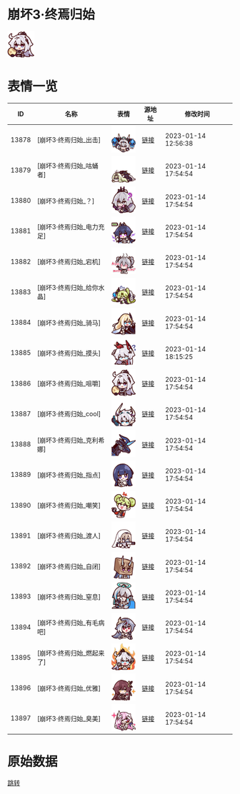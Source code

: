 # 崩坏3·终焉归始

<img src="./cover.png" height="60" alt="cover" />

# 表情一览

|ID|名称|表情|源地址|修改时间|
|----|----|----|----|----|
|13878|[崩坏3·终焉归始_出击]|<img src="./pic/013878_%5B崩坏3·终焉归始_出击%5D.png" height="60" alt="出击"/>|[链接](https://i0.hdslb.com/bfs/garb/item/aa94526eb4b33f426b0e9d65a965fa45e63080d4.png)|2023-01-14 12:56:38|
|13879|[崩坏3·终焉归始_咕蛹者]|<img src="./pic/013879_%5B崩坏3·终焉归始_咕蛹者%5D.png" height="60" alt="咕蛹者"/>|[链接](https://i0.hdslb.com/bfs/garb/item/49a6344a167092af165848fb5d10930340452236.png)|2023-01-14 17:54:54|
|13880|[崩坏3·终焉归始_？]|<img src="./pic/013880_%5B崩坏3·终焉归始_？%5D.png" height="60" alt="？"/>|[链接](https://i0.hdslb.com/bfs/garb/item/20e148a4afb0712349ec21181ad64a000590d640.png)|2023-01-14 17:54:54|
|13881|[崩坏3·终焉归始_电力充足]|<img src="./pic/013881_%5B崩坏3·终焉归始_电力充足%5D.png" height="60" alt="电力充足"/>|[链接](https://i0.hdslb.com/bfs/garb/item/5525fb32286168074c698e5e70c2f0f95de79f35.png)|2023-01-14 17:54:54|
|13882|[崩坏3·终焉归始_宕机]|<img src="./pic/013882_%5B崩坏3·终焉归始_宕机%5D.png" height="60" alt="宕机"/>|[链接](https://i0.hdslb.com/bfs/garb/item/8dfbf62bc8aa8cc4fb27ad5341f84b2c1b8664f6.png)|2023-01-14 17:54:54|
|13883|[崩坏3·终焉归始_给你水晶]|<img src="./pic/013883_%5B崩坏3·终焉归始_给你水晶%5D.png" height="60" alt="给你水晶"/>|[链接](https://i0.hdslb.com/bfs/garb/item/665163e01e813ae656d9387843fbcb0d60991639.png)|2023-01-14 17:54:54|
|13884|[崩坏3·终焉归始_骑马]|<img src="./pic/013884_%5B崩坏3·终焉归始_骑马%5D.png" height="60" alt="骑马"/>|[链接](https://i0.hdslb.com/bfs/garb/item/5f11ff14ed3a7709d69ad97f2e71619498ee2e3c.png)|2023-01-14 17:54:54|
|13885|[崩坏3·终焉归始_摸头]|<img src="./pic/013885_%5B崩坏3·终焉归始_摸头%5D.png" height="60" alt="摸头"/>|[链接](https://i0.hdslb.com/bfs/garb/item/3b3a77079bb1f52883ebb9a31b9f9e62148b029d.png)|2023-01-14 18:15:25|
|13886|[崩坏3·终焉归始_咀嚼]|<img src="./pic/013886_%5B崩坏3·终焉归始_咀嚼%5D.png" height="60" alt="咀嚼"/>|[链接](https://i0.hdslb.com/bfs/garb/item/37ec6a097a219ca971efbf98858d9955362ebb7d.png)|2023-01-14 17:54:54|
|13887|[崩坏3·终焉归始_cool]|<img src="./pic/013887_%5B崩坏3·终焉归始_cool%5D.png" height="60" alt="cool"/>|[链接](https://i0.hdslb.com/bfs/garb/item/a33e0f0b695eb0baef603be55c1f181b0357c2f0.png)|2023-01-14 17:54:54|
|13888|[崩坏3·终焉归始_克利希娜]|<img src="./pic/013888_%5B崩坏3·终焉归始_克利希娜%5D.png" height="60" alt="克利希娜"/>|[链接](https://i0.hdslb.com/bfs/garb/item/185263937791d4869b6b1a928ba5ee4e36900e4c.png)|2023-01-14 17:54:54|
|13889|[崩坏3·终焉归始_指点]|<img src="./pic/013889_%5B崩坏3·终焉归始_指点%5D.png" height="60" alt="指点"/>|[链接](https://i0.hdslb.com/bfs/garb/item/cbf8c030dbe089c3716458a4689265790c2c95dc.png)|2023-01-14 17:54:54|
|13890|[崩坏3·终焉归始_嘲笑]|<img src="./pic/013890_%5B崩坏3·终焉归始_嘲笑%5D.png" height="60" alt="嘲笑"/>|[链接](https://i0.hdslb.com/bfs/garb/item/ce11d8dce472d54cfcb923d4e7940f265175cbcc.png)|2023-01-14 17:54:54|
|13891|[崩坏3·终焉归始_渡人]|<img src="./pic/013891_%5B崩坏3·终焉归始_渡人%5D.png" height="60" alt="渡人"/>|[链接](https://i0.hdslb.com/bfs/garb/item/37cc347fcf8a8bcf06073f370274748022c3f62c.png)|2023-01-14 17:54:54|
|13892|[崩坏3·终焉归始_自闭]|<img src="./pic/013892_%5B崩坏3·终焉归始_自闭%5D.png" height="60" alt="自闭"/>|[链接](https://i0.hdslb.com/bfs/garb/item/c6d5f6f04e95e4aa8e9696d8132aa09df4d09be0.png)|2023-01-14 17:54:54|
|13893|[崩坏3·终焉归始_窒息]|<img src="./pic/013893_%5B崩坏3·终焉归始_窒息%5D.png" height="60" alt="窒息"/>|[链接](https://i0.hdslb.com/bfs/garb/item/94e0beefb6084d44436cf1396912be6b2b29f221.png)|2023-01-14 17:54:54|
|13894|[崩坏3·终焉归始_有毛病吧]|<img src="./pic/013894_%5B崩坏3·终焉归始_有毛病吧%5D.png" height="60" alt="有毛病吧"/>|[链接](https://i0.hdslb.com/bfs/garb/item/73c12524e02729ee247c319e485a26ab9d1c75b2.png)|2023-01-14 17:54:54|
|13895|[崩坏3·终焉归始_燃起来了]|<img src="./pic/013895_%5B崩坏3·终焉归始_燃起来了%5D.png" height="60" alt="燃起来了"/>|[链接](https://i0.hdslb.com/bfs/garb/item/67c721196461a83947e83edeb14d70669e3c0b3c.png)|2023-01-14 17:54:54|
|13896|[崩坏3·终焉归始_优雅]|<img src="./pic/013896_%5B崩坏3·终焉归始_优雅%5D.png" height="60" alt="优雅"/>|[链接](https://i0.hdslb.com/bfs/garb/item/ce459aacff20e70127e05bb280fa7017073609d2.png)|2023-01-14 17:54:54|
|13897|[崩坏3·终焉归始_臭美]|<img src="./pic/013897_%5B崩坏3·终焉归始_臭美%5D.png" height="60" alt="臭美"/>|[链接](https://i0.hdslb.com/bfs/garb/item/ac74b17bdb193ba7dc3739dfe52e2712b5dc0136.png)|2023-01-14 17:54:54|

# 原始数据

[跳转](./raw.json)

